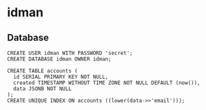 # idman

## Database

    CREATE USER idman WITH PASSWORD 'secret';
    CREATE DATABASE idman OWNER idman;

    CREATE TABLE accounts (
      id SERIAL PRIMARY KEY NOT NULL,
      created TIMESTAMP WITHOUT TIME ZONE NOT NULL DEFAULT (now()),
      data JSONB NOT NULL
    );
    CREATE UNIQUE INDEX ON accounts ((lower(data->>'email')));
